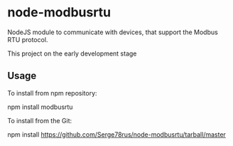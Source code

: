 # node-modbusrtu

NodeJS module to communicate with devices, that support the Modbus RTU protocol.

This project on the early development stage

## Usage

To install from npm repository:

npm install modbusrtu

To install from the Git:

npm install https://github.com/Serge78rus/node-modbusrtu/tarball/master
